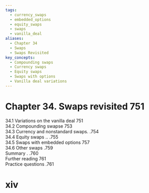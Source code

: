 ```yaml
---
tags:
  - currency_swaps
  - embedded_options
  - equity_swaps
  - swaps
  - vanilla_deal
aliases:
  - Chapter 34
  - Swaps
  - Swaps Revisited
key_concepts:
  - Compounding swaps
  - Currency swaps
  - Equity swaps
  - Swaps with options
  - Vanilla deal variations
---
```


# Chapter 34. Swaps revisited 751  

34.1 Variations on the vanilla deal 751   
34.2 Compounding swapse 753   
34.3 Currency and nonstandard swaps. .754   
34.4 Equity swaps .. .755   
34.5 Swaps with embedded options 757   
34.6 Other swaps .759   
Summary . .760   
Further reading 761   
Practice questions .761  

# xiv  
